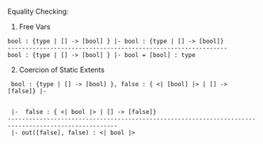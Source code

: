 Equality Checking:


1. Free Vars

```
bool : {type | [] -> [bool] } |- bool : {type | [] -> [bool]}
--------------------------------------------------------------
bool : {type | [] -> [bool] } |- bool = [bool] : type
```


2. Coercion of Static Extents

```
 bool : {type | [] -> [bool] }, false : { <| [bool] |> | [] -> [false]} |- 
 
 
 |-  false : { <| bool |> | [] -> [false]}
-----------------------------------------------------------------------------------------------------
 |- out([false], false) : <| bool |>
```